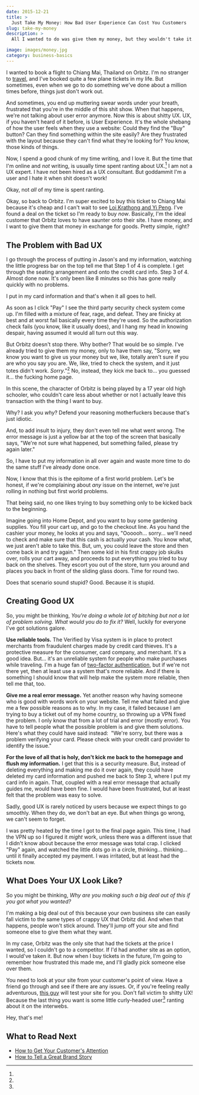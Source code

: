 ```yaml
---
date: 2015-12-21
title: >
  Just Take My Money: How Bad User Experience Can Cost You Customers
slug: take-my-money
description: >
  All I wanted to do was give them my money, but they wouldn't take it. A bad user experience like this one can cost you customers.

image: images/money.jpg
category: business-basics
---
```


I wanted to book a flight to Chiang Mai, Thailand on Orbitz. I'm no stranger to [travel](https://medium.com/live-happy/the-endless-lessons-of-traveling-d0cb84085c4c), and I've booked quite a few plane tickets in my life. But sometimes, even when we go to do something we've done about a million times before, things just don't work out.

And sometimes, you end up muttering swear words under your breath, frustrated that you're in the middle of this shit show. When that happens, we're not talking about user error anymore. Now this is about shitty UX. UX, if you haven't heard of it before, is User Experience. It's the whole shebang of how the user feels when they use a website: Could they find the "Buy" button? Can they find something within the site easily? Are they frustrated with the layout because they can't find what they're looking for? You know, those kinds of things.

Now, I spend a good chunk of my time writing, and I love it. But the time that I'm online and _not_ writing, is usually time spent ranting about UX.[^rant] I am not a UX expert. I have not been hired as a UX consultant. But goddammit I'm a user and I hate it when shit doesn't work!

[^rant]:
  Okay, not _all_ of my time is spent ranting.

Okay, so back to Orbitz. I'm super excited to buy this ticket to Chiang Mai because it's cheap and I can't wait to see [Loi Krathong and Yi Peng](https://en.wikipedia.org/wiki/Loi_Krathong). I've found a deal on the ticket so I'm ready to buy _now_. Basically, I'm the ideal customer that Orbitz loves to have saunter onto their site. I have money, and I want to give them that money in exchange for goods. Pretty simple, right?

## The Problem with Bad UX

I go through the process of putting in Jason's and my information, watching the little progress bar on the top tell me that Step 1 of 4 is complete. I get through the seating arrangement and onto the credit card info. Step 3 of 4. Almost done now. It's only been like 8 minutes so this has gone really quickly with no problems.

I put in my card information and that's when it all goes to hell.

As soon as I click "Pay" I see the third party security check system come up. I'm filled with a mixture of fear, rage, and defeat. They are finicky at best and at worst fail basically every time they're used. So the authorization check fails (you know, like it usually does), and I hang my head in knowing despair, having assumed it would all turn out this way.

But Orbitz doesn't stop there. Why bother? That would be so simple. I've already tried to give them my money, only to have them say, "Sorry, we know you want to give us your money but we, like, totally aren't sure if you are who you say you are. We, like, tried to check the system, and it just totes didn't work. _Sorry_."[^teen] No, instead, they kick me back to... you guessed it... the fucking home page.

[^teen]:
  In this scene, the character of Orbitz is being played by a 17 year old high schooler, who couldn't care less about whether or not I actually leave this transaction with the thing I want to buy.

Why? I ask you _why_? Defend your reasoning motherfuckers because that's just idiotic.

And, to add insult to injury, they don't even tell me what went wrong. The error message is just a yellow bar at the top of the screen that basically says, "We're not sure what happened, but something failed, please try again later."

So, I have to put my information in all over again and waste more time to do the same stuff I've already done once.

Now, I know that this is the epitome of a first world problem. Let's be honest, if we're complaining about _any_ issue on the internet, we're just rolling in nothing but first world problems.

That being said, no one likes trying to buy something only to be kicked back to the beginning.

Imagine going into Home Depot, and you want to buy some gardening supplies. You fill your cart up, and go to the checkout line. As you hand the cashier your money, he looks at you and says, "Oooooh... sorry... we'll need to check and make sure that this cash is actually *your* cash. You know what, we just aren't able to take this. But, um, you could leave the store and then come back in and try again." Then some kid in his first crappy job skulks over, rolls your cart away, and proceeds to put everything you tried to buy back on the shelves. They escort you out of the store, turn you around and places you back in front of the sliding glass doors. Time for round two.

Does that scenario sound stupid? Good. Because it is stupid.

## Creating Good UX

So, you might be thinking, _You're doing a whole lot of bitching but not a lot of problem solving. What would you do to fix it?_ Well, luckily for everyone I've got solutions galore.

**Use reliable tools.** The Verified by Visa system is in place to protect merchants from fraudulent charges made by credit card thieves. It's a protective measure for the consumer, card company, and merchant. It's a good idea. But... it's an unreliable system for people who make purchases while traveling. I'm a huge fan of [two-factor authentication](https://en.wikipedia.org/wiki/Two-factor_authentication), but if we're not there yet, then at least use a system that's more reliable. And if there is something I should know that will help make the system more reliable, then tell me that, too.

**Give me a real error message.** Yet another reason why having someone who is good with words work on your website. Tell me what failed and give me a few possible reasons as to why. In my case, it failed because I am trying to buy a ticket out of my home country, so throwing up a VPN fixed the problem. I only know that from a lot of trial and error (mostly error). You have to tell people what the possible problem is and give them solutions. Here's what they could have said instead:  "We're sorry, but there was a problem verifying your card. Please check with your credit card provider to identify the issue."

**For the love of all that is holy, don't kick me back to the homepage and flush my information.** I get that this is a security measure. But, instead of deleting everything and making me do it over again, they could have deleted my card information and pushed me back to Step 3, where I put my card info in again. That, coupled with a real error message that actually guides me, would have been fine. I would have been frustrated, but at least felt that the problem was easy to solve.

Sadly, good UX is rarely noticed by users because we expect things to go smoothly. When they do, we don't bat an eye. But when things go wrong, we can't seem to forget.

I was pretty heated by the time I got to the final page again. This time, I had the VPN up so I figured it _might_ work, unless there was a different issue that I didn't know about because the error message was total crap. I clicked "Pay" again, and watched the little dots go in a circle, thinking... thinking... until it finally accepted my payment. I was irritated, but at least had the tickets now.

## What Does Your UX Look Like?

So you might be thinking, _Why are you making such a big deal out of this if you got what you wanted?_

I'm making a big deal out of this because your own business site can easily fall victim to the same types of crappy UX that Orbitz did. And when that happens, people won't stick around. They'll jump off your site and find someone else to give them what they want.

In my case, Orbitz was the only site that had the tickets at the price I wanted, so I couldn't go to a competitor. If I'd had another site as an option, I would've taken it. But now when I buy tickets in the future, I'm going to remember how frustrated this made me, and I'll gladly pick someone else over them.

You need to look at your site from your customer's point of view. Have a friend go through and see if there are any issues. Or, if you're feeling really adventurous, [this guy](http://theuserisdrunk.com/) will test your site for you. Don't fall victim to shitty UX! Because the last thing you want is some little curly-headed user[^curly] ranting about it on the interwebs.

[^curly]:
  Hey, that's me!

## What to Read Next

- [How to Get Your Customer's Attention](http://marisamorby.dev/customers-attention/)
- [How to Tell a Great Brand Story](http://marisamorby.dev/brand-story/)
